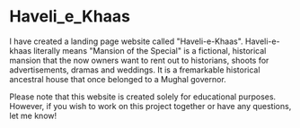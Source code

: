 # Haveli_e_Khaas
I have created a landing page website called "Haveli-e-Khaas". 
Haveli-e-khaas literally means "Mansion of the Special" is a fictional, 
historical mansion that the now owners want to rent out to historians, 
shoots for advertisements, dramas and weddings. It is a fremarkable historical 
ancestral house that once belonged to a Mughal governor.

Please note that this website is created solely for educational purposes. 
However, if you wish to work on this project together or have any questions, let me know!
